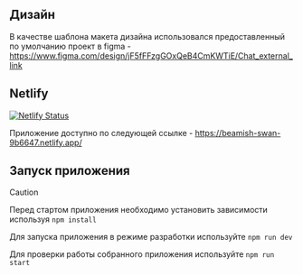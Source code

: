 ## Дизайн

В качестве шаблона макета дизайна использовался предоставленный по умолчанию проект в figma - https://www.figma.com/design/jF5fFFzgGOxQeB4CmKWTiE/Chat_external_link

## Netlify

[![Netlify Status](https://api.netlify.com/api/v1/badges/0eda1ef2-c6ca-490f-8efe-34e97015e475/deploy-status)](https://app.netlify.com/sites/beamish-swan-9b6647/deploys)

Приложение доступно по следующей ссылке - https://beamish-swan-9b6647.netlify.app/

## Запуск приложения

> [!CAUTION]
> Перед стартом приложения необходимо установить зависимости используя `npm install`

Для запуска приложения в режиме разработки используйте `npm run dev`

Для проверки работы собранного приложения используйте `npm run start`
